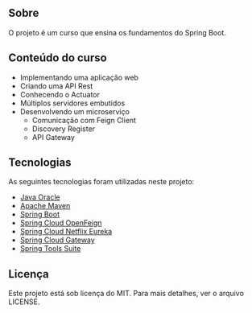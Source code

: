 ## Sobre
O projeto é um curso que ensina os fundamentos do Spring Boot.

## Conteúdo do curso
* Implementando uma aplicação web
* Criando uma API Rest
* Conhecendo o Actuator
* Múltiplos servidores embutidos
* Desenvolvendo um microserviço
    * Comunicação com Feign Client
    * Discovery Register
    * API Gateway

## Tecnologias
As seguintes tecnologias foram utilizadas neste projeto:

* [Java Oracle](https://www.oracle.com/java/)
* [Apache Maven](https://maven.apache.org/)
* [Spring Boot](https://spring.io/projects/spring-boot)
* [Spring Cloud OpenFeign](https://spring.io/projects/spring-cloud-openfeign)
* [Spring Cloud Netflix Eureka](https://spring.io/projects/spring-cloud-netflix)
* [Spring Cloud Gateway](https://spring.io/projects/spring-cloud-gateway)
* [Spring Tools Suite](https://spring.io/tools)

## Licença
Este projeto está sob licença do MIT. Para mais detalhes, ver o arquivo LICENSE.
